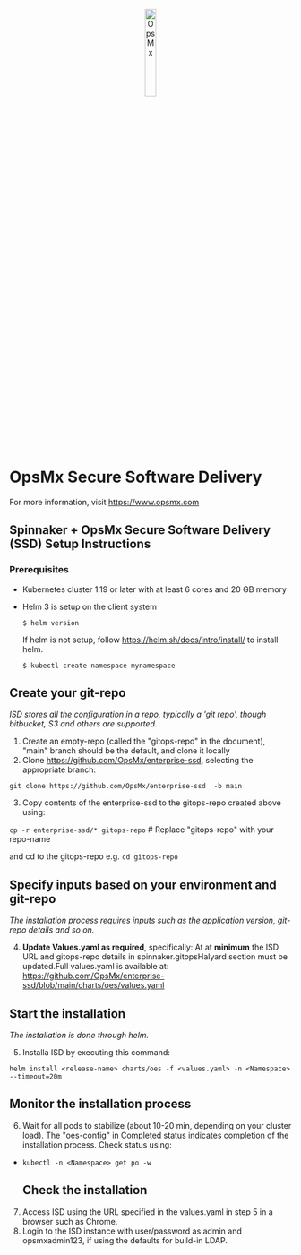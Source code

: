 <p align="center">
	<img src="img/opsmx.png" width="20%" align="center" alt="OpsMx">
</p>

# OpsMx Secure Software Delivery

For more information, visit https://www.opsmx.com

## Spinnaker + OpsMx Secure Software Delivery (SSD) Setup Instructions

### Prerequisites

- Kubernetes cluster 1.19 or later with at least 6 cores and 20 GB memory
- Helm 3 is setup on the client system
  ```console
  $ helm version
  ```
  If helm is not setup, follow <https://helm.sh/docs/intro/install/> to install helm.


  ```console
  $ kubectl create namespace mynamespace
  ```

## Create your git-repo
*ISD stores all the configuration in a repo, typically a 'git repo', though bitbucket, S3 and others are supported.*

1. Create an empty-repo (called the "gitops-repo" in the document), "main" branch should be the default, and clone it locally
2. Clone https://github.com/OpsMx/enterprise-ssd, selecting the appropriate branch:

`git clone https://github.com/OpsMx/enterprise-ssd  -b main`

3. Copy contents of the enterprise-ssd to the gitops-repo created above using:

`cp -r enterprise-ssd/* gitops-repo` # Replace "gitops-repo" with your repo-name

and cd to the gitops-repo e.g. `cd gitops-repo`

## Specify inputs based on your environment and git-repo
*The installation process requires inputs such as the application version, git-repo details and so on.*

4. **Update Values.yaml as required**, specifically: At at **minimum** the ISD URL and gitops-repo details in spinnaker.gitopsHalyard section must be updated.Full values.yaml is available at: https://github.com/OpsMx/enterprise-ssd/blob/main/charts/oes/values.yaml

## Start the installation
*The installation is done through helm.*

5. Installa ISD by executing this command:

`helm install <release-name> charts/oes -f <values.yaml> -n <Namespace> --timeout=20m`

## Monitor the installation process
6. Wait for all pods to stabilize (about 10-20 min, depending on your cluster load). The "oes-config" in Completed status indicates completion of the installation process. Check status using:

- `kubectl -n <Namespace> get po -w`

  ## Check the installation
7. Access ISD using the URL specified in the values.yaml in step 5 in a browser such as Chrome.
8. Login to the ISD instance with user/password as admin and opsmxadmin123, if using the defaults for build-in LDAP.

      
